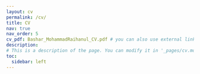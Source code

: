 ```yaml
---
layout: cv
permalink: /cv/
title: CV
nav: true
nav_order: 5
cv_pdf: Bashar_MohammadRaihanul_CV.pdf # you can also use external links here
description:
# This is a description of the page. You can modify it in '_pages/cv.md'. You can also change or remove the top pdf download button.
toc:
  sidebar: left
---
```

